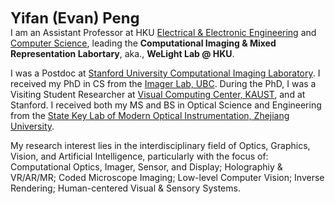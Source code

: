 <span style="font-size: 1.7em; font-weight: bold;">**Yifan (Evan) Peng**</span><br>
I am an Assistant Professor at HKU [Electrical & Electronic Engineering](https://www.eee.hku.hk/) and [Computer Science](https://cs.hku.hk/), leading the **Computational Imaging & Mixed Representation Labortary**, aka., **WeLight Lab @ HKU**.

I was a Postdoc at [Stanford University Computational Imaging Laboratory](http://computationalimaging.org/). I received my PhD in CS from the [Imager Lab, UBC](https://www.cs.ubc.ca/labs/imager/imager.php). During the PhD, I was a Visiting Student Researcher at [Visual Computing Center, KAUST](https://cemse.kaust.edu.sa/vcc/), and at Stanford. I received both my MS and BS in Optical Science and Engineering from the [State Key Lab of Modern Optical Instrumentation, Zhejiang University](http://www.moi-lab.zju.edu.cn/).

My research interest lies in the interdisciplinary field of Optics, Graphics, Vision, and Artificial Intelligence, particularly with the focus of: Computational Optics, Imager, Sensor, and Display; Holographiy & VR/AR/MR; Coded Microscope Imaging; Low-level Computer Vision; Inverse Rendering; Human-centered Visual & Sensory Systems.